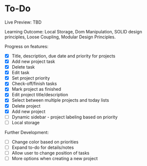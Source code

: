 # To-Do

Live Preview: TBD

Learning Outcome: Local Storage, Dom Manipulation, SOLID design principles, Loose Coupling, Modular Design Principles.

Progress on features:
- [x] Title, description, due date and priority for projects
- [x] Add new project task
- [x] Delete task
- [x] Edit task
- [x] Set project priority
- [x] Check-off/finish tasks
- [x] Mark project as finished
- [x] Edit project title/description
- [x] Select between multiple projects and today lists
- [x] Delete project
- [x] Add new project
- [ ] Dynamic sidebar - project labeling based on priority
- [ ] Local storage

Further Development:
- [ ] Change color based on priorities 
- [ ] Expand to-do for details/notes
- [ ] Allow user to change position of tasks
- [ ] More options when creating a new project
